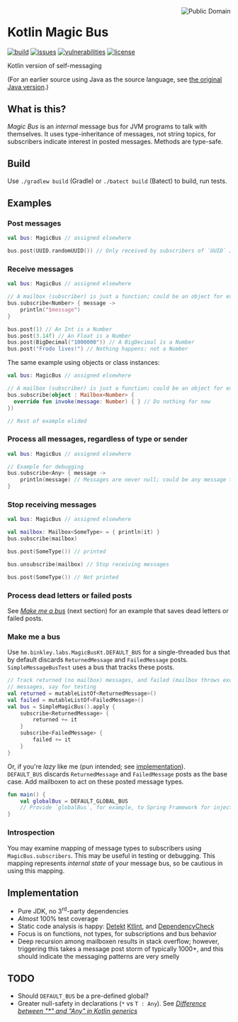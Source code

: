 <a href="LICENSE.md">
<img src="https://unlicense.org/pd-icon.png" alt="Public Domain" align="right"/>
</a>

# Kotlin Magic Bus

[![build](https://github.com/binkley/kotlin-magic-bus/workflows/build/badge.svg)](https://github.com/binkley/kotlin-magic-bus/actions)
[![issues](https://img.shields.io/github/issues/binkley/kotlin-magic-bus.svg)](https://github.com/binkley/kotlin-magic-bus/issues/)
[![vulnerabilities](https://snyk.io/test/github/binkley/kotlin-magic-bus/badge.svg)](https://snyk.io/test/github/binkley/kotlin-magic-bus)
[![license](https://img.shields.io/badge/license-Public%20Domain-blue.svg)](http://unlicense.org/)

Kotlin version of self-messaging

(For an earlier source using Java as the source language, see
[the original Java version](https://github.com/binkley/magic-bus).)

## What is this?

_Magic Bus_ is an _internal_ message bus for JVM programs to talk with
themselves. It uses type-inheritance of messages, not string topics, for
subscribers indicate interest in posted messages. Methods are type-safe.

## Build

Use `./gradlew build` (Gradle) or `./batect build` (Batect) to build, run
tests.

## Examples

### Post messages

```kotlin
val bus: MagicBus // assigned elsewhere

bus.post(UUID.randomUUID()) // Only received by subscribers of `UUID` JDK type
```

### Receive messages

```kotlin
val bus: MagicBus // assigned elsewhere

// A mailbox (subscriber) is just a function; could be an object for example
bus.subscribe<Number> { message ->
    println("$message")
}

bus.post(1) // An Int is a Number
bus.post(3.14f) // An Float is a Number
bus.post(BigDecimal("1000000")) // A BigDecimal is a Number
bus.post("Frodo lives!") // Nothing happens: not a Number
```

The same example using objects or class instances:
```kotlin
val bus: MagicBus // assigned elsewhere

// A mailbox (subscriber) is just a function; could be an object for example
bus.subscribe(object : Mailbox<Number> {
  override fun invoke(message: Number) { } // Do nothing for now
})

// Rest of example elided
```

### Process all messages, regardless of type or sender

```kotlin
val bus: MagicBus // assigned elsewhere

// Example for debugging
bus.subscribe<Any> { message ->
    println(message) // Messages are never null; could be any message type
}
```

### Stop receiving messages

```kotlin
val bus: MagicBus // assigned elsewhere

val mailbox: Mailbox<SomeType> = { println(it) }
bus.subscribe(mailbox)

bus.post(SomeType()) // printed

bus.unsubscribe(mailbox) // Stop receiving messages

bus.post(SomeType()) // Not printed
```

### Process dead letters or failed posts

See [_Make me a bus_](#make-me-a-bus) (next section) for an example that 
saves dead letters or failed posts.

### Make me a bus

Use `hm.binkley.labs.MagicBusKt.DEFAULT_BUS` for a single-threaded bus that 
by default discards `ReturnedMessage` and `FailedMessage` posts.  
`SimpleMessageBusTest` uses a bus that tracks these posts.

```kotlin
// Track returned (no mailbox) messages, and failed (mailbox throws exception)
// messages, say for testing
val returned = mutableListOf<ReturnedMessage>()
val failed = mutableListOf<FailedMessage>()
val bus = SimpleMagicBus().apply {
    subscribe<ReturnedMessage> {
        returned += it
    }
    subscribe<FailedMessage> {
        failed += it
    }
}
```

Or, if you're _lazy_ like me (pun intended; see
[implementation](src/main/kotlin/hm/binkley/labs/MagicBus.kt)).  
`DEFAULT_BUS` discards `ReturnedMessage` and `FailedMessage` posts as the 
base case.  Add mailboxen to act on these posted message types.

```kotlin
fun main() {
    val globalBus = DEFAULT_GLOBAL_BUS
    // Provide `globalBus`, for example, to Spring Framework for injection
}
```

### Introspection

You may examine mapping of message types to subscribers using
`MagicBus.subscribers`.  This may be useful in testing or debugging.  This 
mapping represents _internal state_ of your message bus, so be cautious in 
using this mapping.

## Implementation

* Pure JDK, no 3<sup>rd</sup>-party dependencies
* _Almost_ 100% test coverage
* Static code analysis is happy: [Detekt](https://detekt.github.io/detekt/)
  [Ktlint](https://ktlint.github.io/), 
  and [DependencyCheck](https://owasp.org/www-project-dependency-check/)
* Focus is on functions, not types, for subscriptions and bus behavior
* Deep recursion among mailboxen results in stack overflow; however, 
  triggering this takes a message post storm of typically 1000+, and this 
  should indicate the messaging patterns are very smelly

## TODO

* Should `DEFAULT_BUS` be a pre-defined global?
* Greater null-safety in declarations (`*` vs `T : Any`). See
  [_Difference between "*" and "Any" in Kotlin
  generics_](https://stackoverflow.com/a/40139892)
